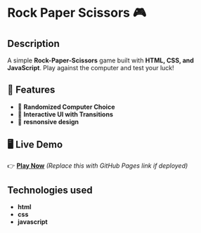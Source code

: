 # Rock Paper Scissors 🎮  

## Description  
A simple **Rock-Paper-Scissors** game built with **HTML, CSS, and JavaScript**. Play against the computer and test your luck!  

## 🚀 Features  
- 🎲 **Randomized Computer Choice**  
- 🎨 **Interactive UI with Transitions**  
- 📱 **resnonsive design**

## 🖥️ Live Demo  
👉 **[Play Now](https://your-live-demo-link.com)** *(Replace this with GitHub Pages link if deployed)*  


## Technologies used 
- **html**
- **css**
- **javascript**
